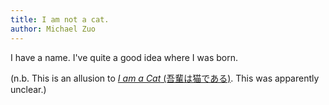 ```yaml
---
title: I am not a cat.
author: Michael Zuo
---
```


I have a name. I've quite a good idea where I was born.

(n.b. This is an allusion to
[*I am a Cat* (吾輩は猫である)](http://en.wikipedia.org/wiki/I_Am_a_Cat).
This was apparently unclear.)
